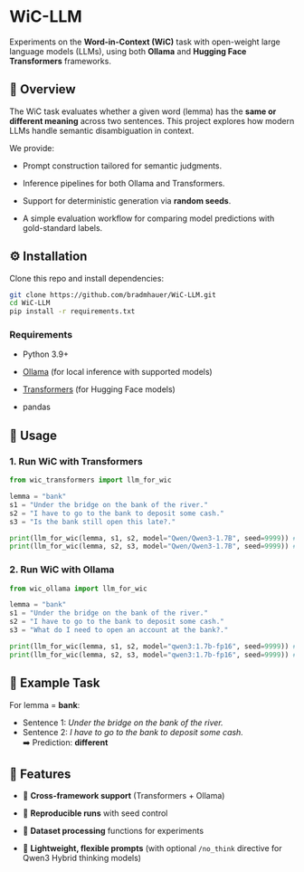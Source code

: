 # WiC-LLM

Experiments on the **Word-in-Context (WiC)** task with open-weight large language models (LLMs), using both **Ollama** and **Hugging Face Transformers** frameworks.

## 📖 Overview

The WiC task evaluates whether a given word (lemma) has the **same or different meaning** across two sentences. This project explores how modern LLMs handle semantic disambiguation in context.

We provide:

- Prompt construction tailored for semantic judgments.

- Inference pipelines for both Ollama and Transformers.

- Support for deterministic generation via **random seeds**.

- A simple evaluation workflow for comparing model predictions with gold-standard labels.

## ⚙️ Installation

Clone this repo and install dependencies:

```bash
git clone https://github.com/bradmhauer/WiC-LLM.git
cd WiC-LLM
pip install -r requirements.txt
```

### Requirements

- Python 3.9+

- [Ollama](https://ollama.com/) (for local inference with supported models)

- [Transformers](https://huggingface.co/docs/transformers) (for Hugging Face models)

- pandas

## 🚀 Usage

### 1. Run WiC with Transformers

```python
from wic_transformers import llm_for_wic

lemma = "bank"
s1 = "Under the bridge on the bank of the river."
s2 = "I have to go to the bank to deposit some cash."
s3 = "Is the bank still open this late?."

print(llm_for_wic(lemma, s1, s2, model="Qwen/Qwen3-1.7B", seed=9999)) # Returns False
print(llm_for_wic(lemma, s2, s3, model="Qwen/Qwen3-1.7B", seed=9999)) # Returns True
```

### 2. Run WiC with Ollama

```python
from wic_ollama import llm_for_wic

lemma = "bank"
s1 = "Under the bridge on the bank of the river."
s2 = "I have to go to the bank to deposit some cash."
s3 = "What do I need to open an account at the bank?."

print(llm_for_wic(lemma, s1, s2, model="qwen3:1.7b-fp16", seed=9999)) # Returns False
print(llm_for_wic(lemma, s2, s3, model="qwen3:1.7b-fp16", seed=9999)) # Returns True
```

## 🎯 Example Task

For lemma = **bank**:

- Sentence 1: *Under the bridge on the bank of the river.*
- Sentence 2: *I have to go to the bank to deposit some cash.*  
  ➡️ Prediction: **different**

## 🔑 Features

- 🔄 **Cross-framework support** (Transformers + Ollama)

- 🎲 **Reproducible runs** with seed control

- 🧪 **Dataset processing** functions for experiments

- 📝 **Lightweight, flexible prompts** (with optional `/no_think` directive for Qwen3 Hybrid thinking models)
